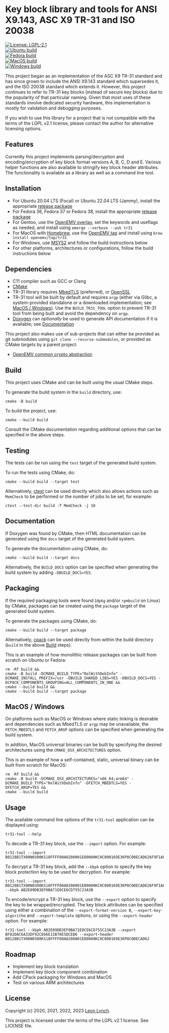Key block library and tools for ANSI X9.143, ASC X9 TR-31 and ISO 20038
=======================================================================

[![License: LGPL-2.1](https://img.shields.io/github/license/openemv/tr31)](https://www.gnu.org/licenses/old-licenses/lgpl-2.1.html)<br/>
[![Ubuntu build](https://github.com/openemv/tr31/actions/workflows/ubuntu-build.yaml/badge.svg)](https://github.com/openemv/tr31/actions/workflows/ubuntu-build.yaml)<br/>
[![Fedora build](https://github.com/openemv/tr31/actions/workflows/fedora-build.yaml/badge.svg)](https://github.com/openemv/tr31/actions/workflows/fedora-build.yaml)<br/>
[![MacOS build](https://github.com/openemv/tr31/actions/workflows/macos-build.yaml/badge.svg)](https://github.com/openemv/tr31/actions/workflows/macos-build.yaml)<br/>
[![Windows build](https://github.com/openemv/tr31/actions/workflows/windows-build.yaml/badge.svg)](https://github.com/openemv/tr31/actions/workflows/windows-build.yaml)<br/>

This project began as an implementation of the ASC X9 TR-31 standard and has
since grown to include the ANSI X9.143 standard which supersedes it, and the
ISO 20038 standard which extends it. However, this project continues to refer
to TR-31 key blocks (instead of secure key blocks) due to the popularity of
that particular naming. Given that most uses of these standards involve
dedicated security hardware, this implementation is mostly for validation and
debugging purposes.

If you wish to use this library for a project that is not compatible with the
terms of the LGPL v2.1 license, please contact the author for alternative
licensing options.

Features
--------

Currently this project implements parsing/decryption and encoding/encryption
of key block format versions A, B, C, D and E. Various helper functions are
also available to stringify key block header attributes. The functionality is
available as a library as well as a command line tool.

Installation
------------

* For Ubuntu 20.04 LTS (Focal) or Ubuntu 22.04 LTS (Jammy), install the
  appropriate [release package](https://github.com/openemv/tr31/releases)
* For Fedora 36, Fedora 37 or Fedora 38, install the appropriate
  [release package](https://github.com/openemv/tr31/releases)
* For Gentoo, use  the
  [OpenEMV overlay](https://github.com/openemv/openemv-overlay), set the
  keywords and useflags as needed, and install using
  `emerge --verbose --ask tr31`
* For MacOS with [Homebrew](https://brew.sh/), use the
  [OpenEMV tap](https://github.com/openemv/homebrew-tap) and install using
  `brew install openemv/tap/tr31`
* For Windows, use [MSYS2](https://www.msys2.org/) and follow the build
  instructions below
* For other platforms, architectures or configurations, follow the build
  instructions below

Dependencies
------------

* C11 compiler such as GCC or Clang
* [CMake](https://cmake.org/)
* TR-31 library requires [MbedTLS](https://github.com/Mbed-TLS/mbedtls)
  (preferred), or [OpenSSL](https://www.openssl.org/)
* TR-31 tool will be built by default and requires `argp` (either via Glibc, a
  system-provided standalone or a downloaded implementation; see
  [MacOS / Windows](#macos--windows)). Use the `BUILD_TR31_TOOL` option to
  prevent TR-31 tool from being built and avoid the dependency on `argp`.
* [Doxygen](https://github.com/doxygen/doxygen) can _optionally_ be used to
  generate API documentation if it is available; see
  [Documentation](#documentation)

This project also makes use of sub-projects that can either be provided as
git submodules using `git clone --recurse-submodules`, or provided as CMake
targets by a parent project:
* [OpenEMV common crypto abstraction](https://github.com/openemv/crypto)

Build
-----

This project uses CMake and can be built using the usual CMake steps.

To generate the build system in the `build` directory, use:
```
cmake -B build
```

To build the project, use:
```
cmake --build build
```

Consult the CMake documentation regarding additional options that can be
specified in the above steps.

Testing
-------

The tests can be run using the `test` target of the generated build system.

To run the tests using CMake, do:
```
cmake --build build --target test
```

Alternatively, [ctest](https://cmake.org/cmake/help/latest/manual/ctest.1.html)
can be used directly which also allows actions such as `MemCheck` to be
performed or the number of jobs to be set, for example:
```
ctest --test-dir build -T MemCheck -j 10
```

Documentation
-------------

If Doxygen was found by CMake, then HTML documentation can be generated using
the `docs` target of the generated build system.

To generate the documentation using CMake, do:
```
cmake --build build --target docs
```

Alternatively, the `BUILD_DOCS` option can be specified when generating the
build system by adding `-DBUILD_DOCS=YES`.

Packaging
---------

If the required packaging tools were found (`dpkg` and/or `rpmbuild` on Linux)
by CMake, packages can be created using the `package` target of the generated
build system.

To generate the packages using CMake, do:
```
cmake --build build --target package
```

Alternatively, [cpack](https://cmake.org/cmake/help/latest/manual/cpack.1.html)
can be used directly from within the build directory (`build` in the above
[Build](#build) steps).

This is an example of how monolithic release packages can be built from
scratch on Ubuntu or Fedora:
```
rm -Rf build &&
cmake -B build -DCMAKE_BUILD_TYPE="RelWithDebInfo" -DCMAKE_INSTALL_PREFIX=/usr -DBUILD_SHARED_LIBS=YES -DBUILD_DOCS=YES -DCPACK_COMPONENTS_GROUPING=ALL_COMPONENTS_IN_ONE &&
cmake --build build &&
cmake --build build --target package
```

MacOS / Windows
---------------

On platforms such as MacOS or Windows where static linking is desirable and
dependencies such as MbedTLS or `argp` may be unavailable, the `FETCH_MBEDTLS`
and `FETCH_ARGP` options can be specified when generating the build system.

In addition, MacOS universal binaries can be built by specifying the desired
architectures using the `CMAKE_OSX_ARCHITECTURES` option.

This is an example of how a self-contained, static, universal binary can be
built from scratch for MacOS:
```
rm -Rf build &&
cmake -B build -DCMAKE_OSX_ARCHITECTURES="x86_64;arm64" -DCMAKE_BUILD_TYPE="RelWithDebInfo" -DFETCH_MBEDTLS=YES -DFETCH_ARGP=YES &&
cmake --build build
```

Usage
-----

The available command line options of the `tr31-tool` application can be
displayed using:
```
tr31-tool --help
```

To decode a TR-31 key block, use the `--import` option. For example:
```
tr31-tool --import B0128B1TX00N0300KS18FFFF00A0200001E00000KC0C000169E3KP0C00ECAD626F9F1A826814AA066D86C8C18BD0E14033E1EBEC75BEDF586E6E325F3AA8C0E5
```

To decrypt a TR-31 key block, add the `--kbpk` option to specify the key block
protection key to be used for decryption. For example:
```
tr31-tool --import B0128B1TX00N0300KS18FFFF00A0200001E00000KC0C000169E3KP0C00ECAD626F9F1A826814AA066D86C8C18BD0E14033E1EBEC75BEDF586E6E325F3AA8C0E5 --kbpk AB2E09DB3EF0BA71E0CE6CD755C23A3B
```

To encode/encrypt a TR-31 key block, use the `--export` option to specify the
key to be wrapped/encrypted. The key block attributes can be specified using
either a combination of the `--export-format-version B`,
`--export-key-algorithm` and `--export-template` options, or using the
`--export-header` option. For example:
```
tr31-tool --kbpk AB2E09DB3EF0BA71E0CE6CD755C23A3B --export BF82DAC6A33DF92CE66E15B70E5DCEB6 --export-header B0128B1TX00N0300KS18FFFF00A0200001E00000KC0C000169E3KP0C00ECAD62
```

Roadmap
-------

* Implement key block translation
* Implement key block component combination
* Add CPack packaging for Windows and MacOS
* Test on various ARM architectures

License
-------

Copyright (c) 2020, 2021, 2022, 2023 [Leon Lynch](https://github.com/leonlynch).

This project is licensed under the terms of the LGPL v2.1 license. See LICENSE file.
